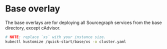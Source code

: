 # Base overlay

The base overlays are for deploying all Sourcegraph services from the base directory, except cAdvisor.

```bash
# NOTE: replace `xs` with your instance size.
kubectl kustomize /quick-start/base/xs -o cluster.yaml
```
